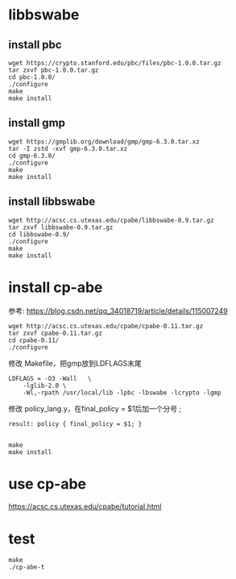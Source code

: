 # libbswabe

## install pbc

	wget https://crypto.stanford.edu/pbc/files/pbc-1.0.0.tar.gz
	tar zxvf pbc-1.0.0.tar.gz
	cd pbc-1.0.0/
	./configure
	make
	make install


## install gmp

	wget https://gmplib.org/download/gmp/gmp-6.3.0.tar.xz
	tar -I zstd -xvf gmp-6.3.0.tar.xz
	cd gmp-6.3.0/
	./configure
	make
	make install


## install libbswabe

	wget http://acsc.cs.utexas.edu/cpabe/libbswabe-0.9.tar.gz
	tar zxvf libbswabe-0.9.tar.gz
	cd libbswabe-0.9/
	./configure
	make
	make install


# install cp-abe

参考: https://blog.csdn.net/qq_34018719/article/details/115007249

	wget http://acsc.cs.utexas.edu/cpabe/cpabe-0.11.tar.gz
	tar zxvf cpabe-0.11.tar.gz
	cd cpabe-0.11/
	./configure

修改 Makefile，把gmp放到LDFLAGS末尾

	LDFLAGS = -O3 -Wall   \
		-lglib-2.0 \
		-Wl,-rpath /usr/local/lib -lpbc -lbswabe -lcrypto -lgmp

修改 policy_lang.y，在final_policy = $1后加一个分号 ;

	result: policy { final_policy = $1; }


	make
	make install

# use cp-abe

https://acsc.cs.utexas.edu/cpabe/tutorial.html

# test

	make
	./cp-abe-t
